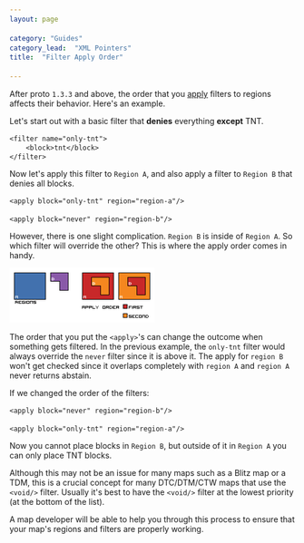```yaml
---
layout: page

category: "Guides"
category_lead:  "XML Pointers"
title:  "Filter Apply Order"

---
```


After proto `1.3.3` and above, the order that you [apply](/modules/regions#applying) filters to regions affects their behavior.
Here's an example.

Let's start out with a basic filter that **denies** everything **except** TNT.

    <filter name="only-tnt">
        <block>tnt</block>
    </filter>

Now let's apply this filter to `Region A`, and also apply a filter to `Region B` that denies all blocks.

    <apply block="only-tnt" region="region-a"/>

    <apply block="never" region="region-b"/>

However, there is one slight complication. `Region B` is inside of `Region A`.
So which filter will override the other? This is where the apply order comes in handy.

![Apply Order .png](/img/apply_order.png)

The order that you put the `<apply>`'s can change the outcome when something gets filtered.
In the previous example, the `only-tnt` filter would always override the `never` filter since it is above it.
The apply for `region B` won't get checked since it overlaps completely with `region A` and `region A` never returns abstain.

If we changed the order of the filters:

    <apply block="never" region="region-b"/>

    <apply block="only-tnt" region="region-a"/>

Now you cannot place blocks in `Region B`, but outside of it in `Region A` you can only place TNT blocks.

Although this may not be an issue for many maps such as a Blitz map or a TDM,
this is a crucial concept for many DTC/DTM/CTW maps that use the `<void/>` filter.
Usually it's best to have the `<void/>` filter at the lowest priority (at the bottom of the list).

A map developer will be able to help you through this process to ensure that your map's regions and filters are properly working.
